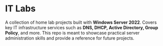 # IT Labs

A collection of home lab projects built with **Windows Server 2022**. 
Covers key IT infrastructure services such as **DNS, DHCP, Active Directory, Group Policy**, and more. 
This repo is meant to showcase practical server administration skills and provide a reference for future projects.

